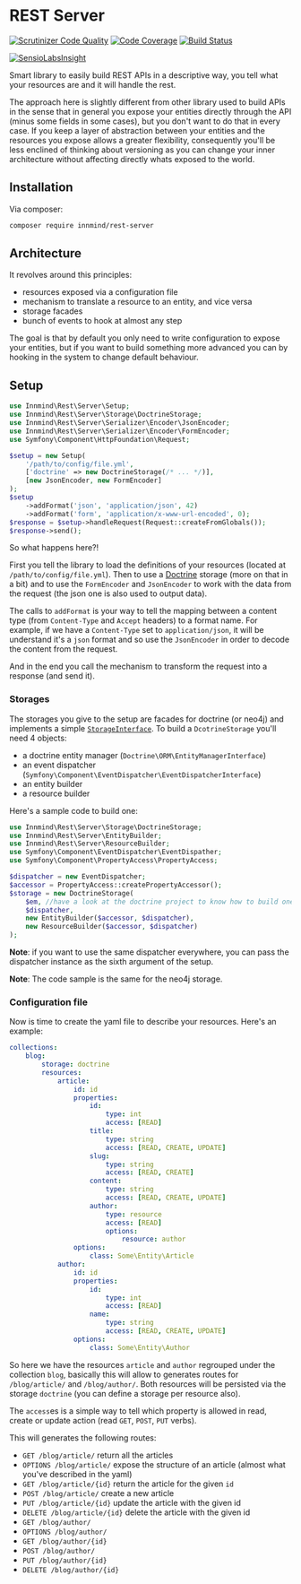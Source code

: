 # REST Server

[![Scrutinizer Code Quality](https://scrutinizer-ci.com/g/Innmind/rest-server/badges/quality-score.png?b=develop)](https://scrutinizer-ci.com/g/Innmind/rest-server/?branch=develop)
[![Code Coverage](https://scrutinizer-ci.com/g/Innmind/rest-server/badges/coverage.png?b=develop)](https://scrutinizer-ci.com/g/Innmind/rest-server/?branch=develop)
[![Build Status](https://scrutinizer-ci.com/g/Innmind/rest-server/badges/build.png?b=develop)](https://scrutinizer-ci.com/g/Innmind/rest-server/build-status/develop)

[![SensioLabsInsight](https://insight.sensiolabs.com/projects/2caf0b66-38d9-4aec-bec4-148b11d9877c/big.png)](https://insight.sensiolabs.com/projects/2caf0b66-38d9-4aec-bec4-148b11d9877c)

Smart library to easily build REST APIs in a descriptive way, you tell what your resources are and it will handle the rest.

The approach here is slightly different from other library used to build APIs in the sense that in general you expose your entities directly through the API (minus some fields in some cases), but you don't want to do that in every case. If you keep a layer of abstraction between your entities and the resources you expose allows a greater flexibility, consequently you'll be less enclined of thinking about versioning as you can change your inner architecture without affecting directly whats exposed to the world.

## Installation

Via composer:

```sh
composer require innmind/rest-server
```

## Architecture

It revolves around this principles:

* resources exposed via a configuration file
* mechanism to translate a resource to an entity, and vice versa
* storage facades
* bunch of events to hook at almost any step

The goal is that by default you only need to write configuration to expose your entities, but if you want to build something more advanced you can by hooking in the system to change default behaviour.

## Setup

```php
use Innmind\Rest\Server\Setup;
use Innmind\Rest\Server\Storage\DoctrineStorage;
use Innmind\Rest\Server\Serializer\Encoder\JsonEncoder;
use Innmind\Rest\Server\Serializer\Encoder\FormEncoder;
use Symfony\Component\HttpFoundation\Request;

$setup = new Setup(
    '/path/to/config/file.yml',
    ['doctrine' => new DoctrineStorage(/* ... */)],
    [new JsonEncoder, new FormEncoder]
);
$setup
    ->addFormat('json', 'application/json', 42)
    ->addFormat('form', 'application/x-www-url-encoded', 0);
$response = $setup->handleRequest(Request::createFromGlobals());
$response->send();
```

So what happens here?!

First you tell the library to load the definitions of your resources (located at `/path/to/config/file.yml`). Then to use a [Doctrine](http://www.doctrine-project.org/) storage (more on that in a bit) and to use the `FormEncoder` and `JsonEncoder` to work with the data from the request (the json one is also used to output data).

The calls to `addFormat` is your way to tell the mapping between a content type (from `Content-Type` and `Accept` headers) to a format name. For example, if we have a `Content-Type` set to `application/json`, it will be understand it's a `json` format and so use the `JsonEncoder` in order to decode the content from the request.

And in the end you call the mechanism to transform the request into a response (and send it).

### Storages

The storages you give to the setup are facades for doctrine (or neo4j) and implements a simple [`StorageInterface`](StorageInterface.php). To build a `DcotrineStorage` you'll need 4 objects:

* a doctrine entity manager (`Doctrine\ORM\EntityManagerInterface`)
* an event dispatcher (`Symfony\Component\EventDispatcher\EventDispatcherInterface`)
* an entity builder
* a resource builder

Here's a sample code to build one:

```php
use Innmind\Rest\Server\Storage\DoctrineStorage;
use Innmind\Rest\Server\EntityBuilder;
use Innmind\Rest\Server\ResourceBuilder;
use Symfony\Component\EventDispatcher\EventDispather;
use Symfony\Component\PropertyAccess\PropertyAccess;

$dispatcher = new EventDispatcher;
$accessor = PropertyAccess::createPropertyAccessor();
$storage = new DoctrineStorage(
    $em, //have a look at the doctrine project to know how to build one
    $dispatcher,
    new EntityBuilder($accessor, $dispatcher),
    new ResourceBuilder($accessor, $dispatcher)
);
```

**Note**: if you want to use the same dispatcher everywhere, you can pass the dispatcher instance as the sixth argument of the setup.

**Note**: The code sample is the same for the neo4j storage.

### Configuration file

Now is time to create the yaml file to describe your resources. Here's an example:

```yaml
collections:
    blog:
        storage: doctrine
        resources:
            article:
                id: id
                properties:
                    id:
                        type: int
                        access: [READ]
                    title:
                        type: string
                        access: [READ, CREATE, UPDATE]
                    slug:
                        type: string
                        access: [READ, CREATE]
                    content:
                        type: string
                        access: [READ, CREATE, UPDATE]
                    author:
                        type: resource
                        access: [READ]
                        options:
                            resource: author
                options:
                    class: Some\Entity\Article
            author:
                id: id
                properties:
                    id:
                        type: int
                        access: [READ]
                    name:
                        type: string
                        access: [READ, CREATE, UPDATE]
                options:
                    class: Some\Entity\Author
```

So here we have the resources `article` and `author` regrouped under the collection `blog`, basically this will allow to generates routes for `/blog/article/` and `/blog/author/`. Both resources will be persisted via the storage `doctrine` (you can define a storage per resource also).

The `access`es is a simple way to tell which property is allowed in read, create or update action (read `GET`, `POST`, `PUT` verbs).

This will generates the following routes:

* `GET /blog/article/` return all the articles
* `OPTIONS /blog/article/` expose the structure of an article (almost what you've described in the yaml)
* `GET /blog/article/{id}` return the article for the given `id`
* `POST /blog/article/` create a new article
* `PUT /blog/article/{id}` update the article with the given id
* `DELETE /blog/article/{id}` delete the article with the given id
* `GET /blog/author/`
* `OPTIONS /blog/author/`
* `GET /blog/author/{id}`
* `POST /blog/author/`
* `PUT /blog/author/{id}`
* `DELETE /blog/author/{id}`
